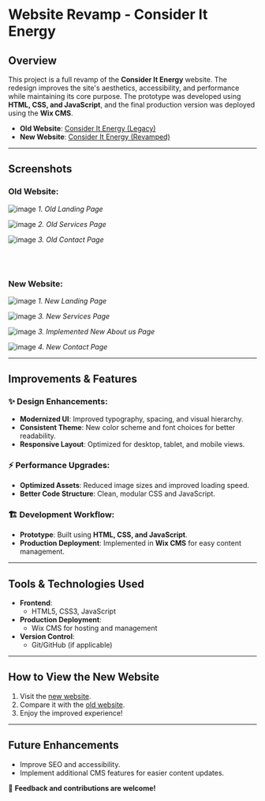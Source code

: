 # Website Revamp - Consider It Energy

## Overview

This project is a full revamp of the **Consider It Energy** website. The redesign improves the site's aesthetics, accessibility, and performance while maintaining its core purpose. The prototype was developed using **HTML, CSS, and JavaScript**, and the final production version was deployed using the **Wix CMS**.

- **Old Website**: [Consider It Energy (Legacy)](https://www.cs.torontomu.ca/~ksotelo/consideritenergy/legacy/index.html)
- **New Website**: [Consider It Energy (Revamped)](https://www.cs.torontomu.ca/~ksotelo/consideritenergy/index.html)

---

## Screenshots

### Old Website:
![image](https://github.com/user-attachments/assets/0c7b12ce-f471-4c1b-b4fb-e9ac5470542f)
*1. Old Landing Page*
   
![image](https://github.com/user-attachments/assets/c8c05400-9c6b-4ccd-8350-23ef1b2ed964)
*2. Old Services Page*

![image](https://github.com/user-attachments/assets/606fb745-ce81-4cac-8aae-4da5d768aa43)
*3. Old Contact Page*    

<br>

<br>

### New Website:
![image](https://github.com/user-attachments/assets/d4847542-9145-4bbc-8e4a-3fc7fc0209eb)
*1. New Landing Page*

![image](https://github.com/user-attachments/assets/4a507f64-0d4e-42a0-b1e8-214429832655)
*3. New Services Page*

![image](https://github.com/user-attachments/assets/1f0c860f-5391-47bb-a9e1-f3f0ab3b38cc)
*3. Implemented New About us Page*

![image](https://github.com/user-attachments/assets/5a0edb50-6964-44dd-aec5-c62e4845894a)
*4. New Contact Page*







---

## Improvements & Features

### ✨ Design Enhancements:
- **Modernized UI**: Improved typography, spacing, and visual hierarchy.
- **Consistent Theme**: New color scheme and font choices for better readability.
- **Responsive Layout**: Optimized for desktop, tablet, and mobile views.

### ⚡ Performance Upgrades:
- **Optimized Assets**: Reduced image sizes and improved loading speed.
- **Better Code Structure**: Clean, modular CSS and JavaScript.

### 🏗️ Development Workflow:
- **Prototype**: Built using **HTML, CSS, and JavaScript**.
- **Production Deployment**: Implemented in **Wix CMS** for easy content management.

---

## Tools & Technologies Used

- **Frontend**:
  - HTML5, CSS3, JavaScript
- **Production Deployment**:
  - Wix CMS for hosting and management
- **Version Control**:
  - Git/GitHub (if applicable)

---

## How to View the New Website

1. Visit the [new website](https://www.cs.torontomu.ca/~ksotelo/consideritenergy/index.html).
2. Compare it with the [old website](https://www.consideritenergy.com/).
3. Enjoy the improved experience!

---

## Future Enhancements

- Improve SEO and accessibility.
- Implement additional CMS features for easier content updates.

🚀 **Feedback and contributions are welcome!**
